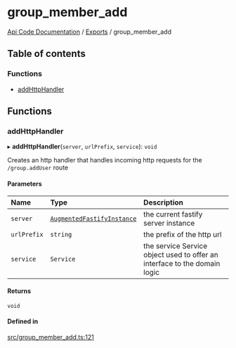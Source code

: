 # group\_member\_add
 
[Api Code Documentation](../README.md) / [Exports](../modules.md) / group\_member\_add

## Table of contents

### Functions

- [addHttpHandler](group_member_add.md#addhttphandler)

## Functions

### addHttpHandler

▸ **addHttpHandler**(`server`, `urlPrefix`, `service`): `void`

Creates an http handler that handles incoming http requests for the `/group.addUser` route

#### Parameters

| Name | Type | Description |
| :------ | :------ | :------ |
| `server` | [`AugmentedFastifyInstance`](../interfaces/types.AugmentedFastifyInstance.md) | the current fastify server instance |
| `urlPrefix` | `string` | the prefix of the http url |
| `service` | `Service` | the service Service object used to offer an interface to the domain logic |

#### Returns

`void`

#### Defined in

[src/group_member_add.ts:121](https://github.com/openkfw/TruBudget/blob/4d7fd4be/api/src/group_member_add.ts#L121)
